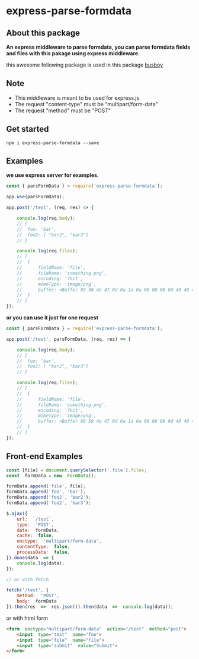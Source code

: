 # express-parse-formdata

## About this package
**An express middleware to parse formdata,
you can parse formdata fields and files with this pakage using express middleware.**

this awesome following package is used in this package
[busboy](https://www.npmjs.com/package/busboy)


## Note

 - This middleware is meant to be used for express.js
 - The request "content-type" must be "multipart/form-data"
 - The request "method" must be "POST"

## Get started

	npm i express-parse-formdata --save

## Examples

**we use express server for examples.**

```javascript
const { parsFormData } = require('express-parse-formdata');

app.use(parsFormData);

app.post('/test', (req, res) => {

	console.log(req.body);
	// { 
	// 	foo: 'bar',
	// 	foo2: [ "bar2", "bar3"] 
	// }

	console.log(req.files);
	// [
	// 	{
	// 		fieldName: 'file',
	// 		fileName: 'something.png',
	// 		encoding: '7bit',
	// 		mimeType: 'image/png',
	// 		buffer: <Buffer 89 50 4e 47 0d 0a 1a 0a 00 00 00 0d 49 48 44 52 00 00 04 d8 00 00 02 bc 08 06 00 00 00 3d 03 02 0a 00 00 00 09 70 48 59 73 00 00 0b 13 00 00 0b 13 01 ... 491283 more bytes>
	// 	}
	// ]
});
```

**or you can use it just for one request**

```javascript
const { parsFormData } = require('express-parse-formdata');

app.post('/test', parsFormData, (req, res) => {

	console.log(req.body);
	// { 
	// 	foo: 'bar',
	// 	foo2: [ "bar2", "bar3"] 
	// }

	console.log(req.files);
	// [
	// 	{
	// 		fieldName: 'file',
	// 		fileName: 'something.png',
	// 		encoding: '7bit',
	// 		mimeType: 'image/png',
	// 		buffer: <Buffer 89 50 4e 47 0d 0a 1a 0a 00 00 00 0d 49 48 44 52 00 00 04 d8 00 00 02 bc 08 06 00 00 00 3d 03 02 0a 00 00 00 09 70 48 59 73 00 00 0b 13 00 00 0b 13 01 ... 491283 more bytes>
	// 	}
	// ]
});
```

## Front-end Examples

```javascript
const [file] = document.querySelector('.file').files;
const  formData = new  FormData();

formData.append('file', file);
formData.append('foo', 'bar');
formData.append('foo2', 'bar2');
formData.append('foo2', 'bar3');

$.ajax({
	url:  `/test`,
	type:  'POST',
	data:  formData,
	cache:  false,
	enctype:  'multipart/form-data',
	contentType:  false,
	processData:  false,
}).done(data  => {
	console.log(data);
});

// or with fetch

fetch('/test', {
	method:  'POST',
	body:  formData
}).then(res  =>  res.json()).then(data  =>  console.log(data)); 

```

or with html form 

```html
<form  enctype="multipart/form-data"  action="/test"  method="post">
	<input  type="text"  name="foo">
	<input  type="file"  name="file">
	<input  type="submit"  value="Submit">
</form>
```
